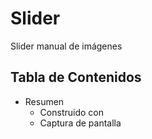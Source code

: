 # Slider
Slider manual de imágenes
## Tabla de Contenidos
- Resumen
  - Construido con
  - Captura de pantalla
